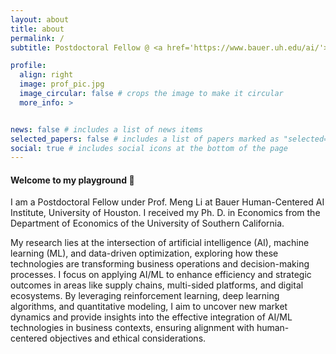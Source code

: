 ```yaml
---
layout: about
title: about
permalink: /
subtitle: Postdoctoral Fellow @ <a href='https://www.bauer.uh.edu/ai/'>Bauer Human-Centered AI Institute</a> 

profile:
  align: right
  image: prof_pic.jpg
  image_circular: false # crops the image to make it circular
  more_info: >


news: false # includes a list of news items
selected_papers: false # includes a list of papers marked as "selected={true}"
social: true # includes social icons at the bottom of the page
---
```


#### Welcome to my playground 🎡

I am a Postdoctoral Fellow under Prof. Meng Li at Bauer Human-Centered AI Institute, University of Houston. I received my Ph. D. in Economics from the Department of Economics of the University of Southern California.

My research lies at the intersection of artificial intelligence (AI), machine learning (ML), and data-driven optimization, exploring how these technologies are transforming business operations and decision-making processes. I focus on applying AI/ML to enhance efficiency and strategic outcomes in areas like supply chains, multi-sided platforms, and digital ecosystems. By leveraging reinforcement learning, deep learning algorithms, and quantitative modeling, I aim to uncover new market dynamics and provide insights into the effective integration of AI/ML technologies in business contexts, ensuring alignment with human-centered objectives and ethical considerations.

<br>
<br>
<br>
<br>
<br>
<br>
